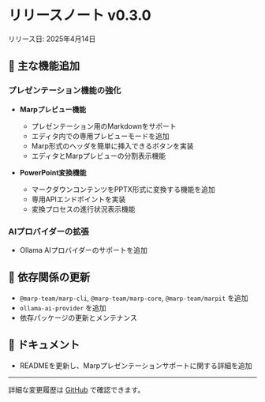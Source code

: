 # リリースノート v0.3.0

リリース日: 2025年4月14日

## 🚀 主な機能追加

### プレゼンテーション機能の強化

- **Marpプレビュー機能**
  - プレゼンテーション用のMarkdownをサポート
  - エディタ内での専用プレビューモードを追加
  - Marp形式のヘッダを簡単に挿入できるボタンを実装
  - エディタとMarpプレビューの分割表示機能

- **PowerPoint変換機能**
  - マークダウンコンテンツをPPTX形式に変換する機能を追加
  - 専用APIエンドポイントを実装
  - 変換プロセスの進行状況表示機能

### AIプロバイダーの拡張
- Ollama AIプロバイダーのサポートを追加

## 🔧 依存関係の更新

- `@marp-team/marp-cli`, `@marp-team/marp-core`, `@marp-team/marpit` を追加
- `ollama-ai-provider` を追加
- 依存パッケージの更新とメンテナンス

## 📝 ドキュメント
- READMEを更新し、Marpプレゼンテーションサポートに関する詳細を追加

---

詳細な変更履歴は [GitHub](https://github.com/yourusername/yourrepository/compare/v0.2.0...v0.3.0) で確認できます。 